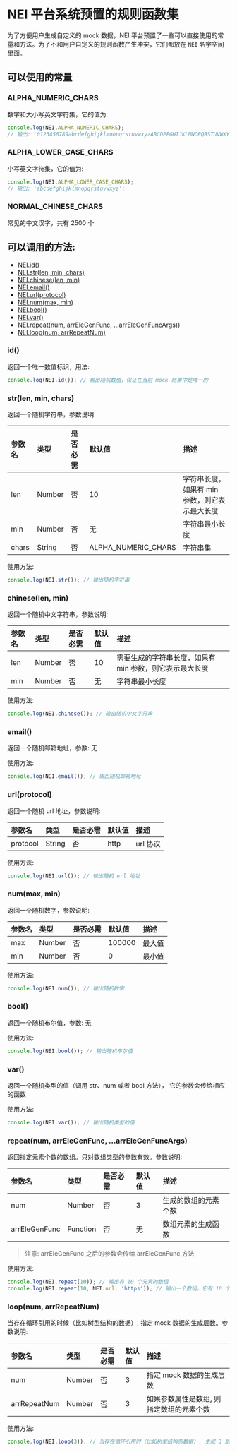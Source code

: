 # NEI 平台系统预置的规则函数集

为了方便用户生成自定义的 mock 数据，NEI 平台预置了一些可以直接使用的常量和方法。为了不和用户自定义的规则函数产生冲突，它们都放在 `NEI` 名字空间里面。

## 可以使用的常量

### ALPHA_NUMERIC_CHARS

数字和大小写英文字符集，它的值为:

```js
console.log(NEI.ALPHA_NUMERIC_CHARS);
// 输出: '0123456789abcdefghijklmnopqrstuvwxyzABCDEFGHIJKLMNOPQRSTUVWXYZ'
```

### ALPHA_LOWER_CASE_CHARS

小写英文字符集，它的值为:

```js
console.log(NEI.ALPHA_LOWER_CASE_CHARS);
// 输出: 'abcdefghijklmnopqrstuvwxyz';
```

### NORMAL_CHINESE_CHARS

常见的中文汉字，共有 2500 个


## 可以调用的方法:

* [NEI.id()](#id)
* [NEI.str(len, min, chars)](#strlen-min-chars)
* [NEI.chinese(len, min)](#chineselen-min)
* [NEI.email()](#email)
* [NEI.url(protocol)](#urlprotocol)
* [NEI.num(max, min)](#nummax-min)
* [NEI.bool()](#bool)
* [NEI.var()](#var)
* [NEI.repeat(num, arrEleGenFunc, ...arrEleGenFuncArgs)](#repeatnum-arrelegenfunc-arrelegenfuncargs))
* [NEI.loop(num, arrRepeatNum)](#loopnum-arrrepeatnum)

### id()
返回一个唯一数值标识，用法:

```js
console.log(NEI.id()); // 输出随机数值，保证在当前 mock 结果中是唯一的
```

### str(len, min, chars)
返回一个随机字符串，参数说明:

| 参数名 | 类型 | 是否必需 | 默认值 | 描述 |
| :--- | :--- | :--- | :--- | :--- |
| len | Number | 否 | 10 | 字符串长度，如果有 min 参数，则它表示最大长度 |
| min | Number | 否 | 无 | 字符串最小长度 |
| chars | String | 否 | ALPHA_NUMERIC_CHARS | 字符串集 |

使用方法:

```js
console.log(NEI.str()); // 输出随机字符串
```

### chinese(len, min)
返回一个随机中文字符串，参数说明:

| 参数名 | 类型 | 是否必需 | 默认值 | 描述 |
| :--- | :--- | :--- | :--- | :--- |
| len | Number | 否 | 10 | 需要生成的字符串长度，如果有 min 参数，则它表示最大长度 |
| min | Number | 否 | 无 | 字符串最小长度 |

使用方法:

```js
console.log(NEI.chinese()); // 输出随机中文字符串
```

### email()
返回一个随机邮箱地址，参数: 无

使用方法:

```js
console.log(NEI.email()); // 输出随机邮箱地址
```

### url(protocol)
返回一个随机 url 地址，参数说明:

| 参数名 | 类型 | 是否必需 | 默认值 | 描述 |
| :--- | :--- | :--- | :--- | :--- |
| protocol | String | 否 | http |  url 协议 |

使用方法:

```js
console.log(NEI.url()); // 输出随机 url 地址
```

### num(max, min)
返回一个随机数字，参数说明:

| 参数名 | 类型 | 是否必需 | 默认值 | 描述 |
| :--- | :--- | :--- | :--- | :--- |
| max | Number | 否 | 100000 |  最大值 |
| min | Number | 否 | 0 |  最小值 |

使用方法:

```js
console.log(NEI.num()); // 输出随机数字
```

### bool()
返回一个随机布尔值，参数: 无

使用方法:

```js
console.log(NEI.bool()); // 输出随机布尔值
```

### var()
返回一个随机类型的值（调用 str、num 或者 bool 方法）， 它的参数会传给相应的函数

使用方法:

```js
console.log(NEI.var()); // 输出随机类型的值
```

### repeat(num, arrEleGenFunc, ...arrEleGenFuncArgs)

返回指定元素个数的数组。只对数组类型的参数有效。参数说明:

| 参数名 | 类型 | 是否必需 | 默认值 | 描述 |
| :--- | :--- | :--- | :--- | :--- |
| num | Number | 否 | 3 | 生成的数组的元素个数 |
| arrEleGenFunc | Function | 否 | 无 | 数组元素的生成函数 |

> 注意: arrEleGenFunc 之后的参数会传给 arrEleGenFunc 方法

使用方法:

```js
console.log(NEI.repeat(10)); // 输出有 10 个元素的数组
console.log(NEI.repeat(10, NEI.url, 'https')); // 输出一个数组，它有 10 个元素，每个元素是一个 url 地址，并且 url 的协议是 https
```

### loop(num, arrRepeatNum)

当存在循环引用的时候（比如树型结构的数据）, 指定 mock 数据的生成层数。参数说明:

| 参数名 | 类型 | 是否必需 | 默认值 | 描述 |
| :--- | :--- | :--- | :--- | :--- |
| num | Number | 否 | 3 | 指定 mock 数据的生成层数 |
| arrRepeatNum | Number | 否 | 3 | 如果参数属性是数组, 则指定数组的元素个数 |

使用方法:

```js
console.log(NEI.loop(3)); // 当存在循环引用时（比如树型结构的数据）, 生成 3 层数据
```


